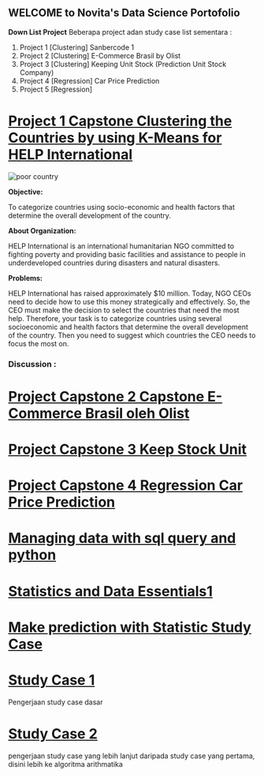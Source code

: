 ## WELCOME to Novita's Data Science Portofolio

**Down List Project**
 Beberapa project adan study case list sementara :
 
1. Project 1 [Clustering] Sanbercode 1
2. Project 2 [Clustering] E-Commerce Brasil by Olist
3. Project 3 [Clustering] Keeping Unit Stock (Prediction Unit Stock Company)
4. Project 4 [Regression] Car Price Prediction
5. Project 5 [Regression]  


# [Project 1 Capstone Clustering the Countries by using K-Means for HELP International](https://github.com/NovitaDian20/Nov_Portofolio_DataScience/blob/main/Project1_Clustering/Clustering_1.ipynb)


![poor country](https://github.com/NovitaDian20/Portofolio-Data-/blob/main/Project1_Clustering/image/poorcountry.jpg)


**Objective:** 

To categorize countries using socio-economic and health factors that determine the overall development of the country.

**About Organization:**

HELP International is an international humanitarian NGO committed to fighting poverty and providing basic facilities and assistance to people in underdeveloped countries during disasters and natural disasters.

**Problems:**

HELP International has raised approximately $10 million. Today, NGO CEOs need to decide how to use this money strategically and effectively. So, the CEO must make the decision to select the countries that need the most help. Therefore, your task is to categorize countries using several socioeconomic and health factors that determine the overall development of the country. Then you need to suggest which countries the CEO needs to focus the most on. 

### Discussion :



# [Project Capstone 2 Capstone E-Commerce Brasil oleh Olist](https://github.com/NovitaDian20/Portofolio-Data-/blob/main/Project2_Capstone/Capstone%20E-Commerce%20Brasil%20oleh%20Olist.ipynb)

# [Project Capstone 3 Keep Stock Unit](https://github.com/NovitaDian20/Portofolio-Data-/blob/main/Project3_Clustering%20Unit%20Stock/Project2_Clustering_Stock_unit.ipynb)

# [Project Capstone 4 Regression Car Price Prediction](https://github.com/NovitaDian20/Portofolio-Data-/blob/main/Project4_Regression_Prediction%20Car%20Price/Capstone_International_Certificated_Car_Price_Regression_Novita.ipynb)

# [Managing data with sql query and python](https://github.com/NovitaDian20/Nov_Portofolio_DataScience/tree/main/Project_Databased)

# [Statistics and Data Essentials1](https://github.com/NovitaDian20/Nov_Portofolio_DataScience/blob/main/Statistics%20and%20Data%20Essentials1.ipynb)

# [Make prediction with Statistic Study Case](https://github.com/NovitaDian20/Nov_Portofolio_DataScience/blob/main/Make%20prediction%20with%20Statistic%20Study%20Case.ipynb)

# [Study Case 1](https://github.com/NovitaDian20/Nov_Portofolio_DataScience/blob/main/Jawaban%20Python%20Basics%20Study%20case.ipynb)
Pengerjaan study case dasar 

# [Study Case 2](https://github.com/NovitaDian20/Nov_Portofolio_DataScience/blob/main/Jawab%20Study%20Case.ipynb)
pengerjaan study case yang lebih lanjut daripada study case yang pertama, disini lebih ke algoritma arithmatika










